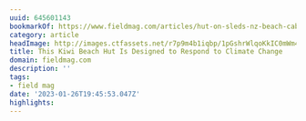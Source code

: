 ```yaml
---
uuid: 645601143
bookmarkOf: https://www.fieldmag.com/articles/hut-on-sleds-nz-beach-cabin
category: article
headImage: http://images.ctfassets.net/r7p9m4b1iqbp/1pGshrWlqoKkIC0mWm4Kam/60a4541d1a2f5465f4876998a3ec6e41/Crosson-Arch-Hut-Sled-thumb.jpg?w=1000
title: This Kiwi Beach Hut Is Designed to Respond to Climate Change
domain: fieldmag.com
description: ''
tags:
- field mag
date: '2023-01-26T19:45:53.047Z'
highlights:
---
```



